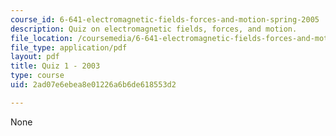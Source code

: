 ```yaml
---
course_id: 6-641-electromagnetic-fields-forces-and-motion-spring-2005
description: Quiz on electromagnetic fields, forces, and motion.
file_location: /coursemedia/6-641-electromagnetic-fields-forces-and-motion-spring-2005/2ad07e6ebea8e01226a6b6de618553d2_quiz1.pdf
file_type: application/pdf
layout: pdf
title: Quiz 1 - 2003
type: course
uid: 2ad07e6ebea8e01226a6b6de618553d2

---
```

None